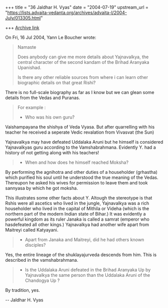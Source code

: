 +++
title = "36 Jaldhar H. Vyas"
date = "2004-07-19"
upstream_url = "https://lists.advaita-vedanta.org/archives/advaita-l/2004-July/013305.html"

+++
[Archive link](https://lists.advaita-vedanta.org/archives/advaita-l/2004-July/013305.html)

On Fri, 16 Jul 2004, Yann Le Boucher wrote:

> Namaste
>
> Does anybody can give me more details about Yajnavalkya, the central
> character of the second kandam of the Brihad Aranyaka Upanishad.
>
> Is there any other reliable sources from where i can learn other biographic
> details on that great Rishi?

There is no full-scale biography as far as I know but we can glean some
details from the Vedas and Puranas.

> For example :
> - Who was his own guru?

Vaishampayana the shishya of Veda Vyasa.  But after quarrelling with his
teacher he received a seperate Vedic revalation from Vivasvat (the Sun)

Yajnavalkya may have defeated Uddalaka Aruni but he himself is considered
Yajnavalkyas guru according to the Vamshabrahmana.  Evidently Y. had a
history of not getting along with his teachers!

> - When and how does he himself reached Moksha?

By performing the agnihotra and other duties of a householder (grhastha)
which purified his soul until he understood the true meaning of the Vedas.
Thereupon he asked his wives for permission to leave them and took
sannyasa by which he got moksha.

This illustrates some other facts about Y.  Altough the stereotype is that
Rshis were all ascetics who lived in the jungle, Yajnavalkya was a rich
householder who lived in the capital of Mithila or Videha (which
is the northern part of the modern Indian state of Bihar.)  It was
evidently a powerful kingdom as its ruler Janaka is called a samrat
(emperor who hasdefeated all other kings.)  Yajnavalkya had another wife
apart from Maitreyi called Katyayani.

> - Apart from Janaka and Maitreyi, did he had others known disciples?

Yes, the entire lineage of the shuklayajurveda descends from him.  This is
described in the vamshabrahmana.

> - Is the Uddalaka Aruni defeated in the Brihad Aranyaka Up by Yajnavalkya
> the same person than the Uddalaka Aruni of the Chandogya Up ?

By tradition, yes.

-- 
Jaldhar H. Vyas <jaldhar at braincells.com>

